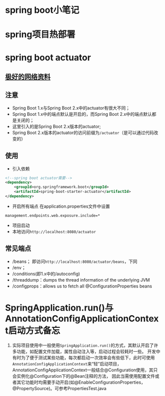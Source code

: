 # spring boot小笔记 

# spring项目热部署

# spring boot actuator
## [极好的网络资料](https://www.baeldung.com/spring-boot-actuators#boot-2x-actuator)
## 注意
* Spring Boot 1.x与Spring Boot 2.x中的actuator有很大不同；
* Spring Boot 1.x中的端点默认是开启的，而Spring Boot 2.x中的端点默认都是关闭的；
* 这里引入的是Spring Boot 2.x版本的actuator;
* Spring Boot 2.x版本的actuator的访问前缀为`/actuator`（是可以通过代码改变的）

## 使用
* 引入依赖
```xml
<!--spring boot actuator需要-->
<dependency>
    <groupId>org.springframework.boot</groupId>
    <artifactId>spring-boot-starter-actuator</artifactId>
</dependency>
```
* 开启所有端点
在application.properties文件中设置
```properties
management.endpoints.web.exposure.include=*
```
* 项目启动
* 本地访问`http://localhost:8080/actuator`

## 常见端点
* /beans； 即访问`http://localhost:8080/actuator/beans`，下同
* /env；
* /conditions(即1.x中的/autoconfig)
* /threaddump：dumps the thread information of the underlying JVM
* /configprops：allows us to fetch all @ConfigurationProperties beans

# SpringApplication.run()与AnnotationConfigApplicationContext启动方式备忘
1. 实际项目使用中一般使用`SpringApplication.run()`的方式，其默认开启了许多功能，如配置文件加载，属性自动注入等，启动过程会较耗时一些。
开发中有时为了便于测试某些功能，每次都启动一次效率会有些低下，此时可使用`AnnotationConfigApplicationContext`来“轻”启动项目，
AnnotationConfigApplicationContext一般结合@Configuration使用，其只会实例化@Configuration下的@Bean注释的方法，
因此当需使用配置文件或者其它功能时均需要手动开启(如@EnableConfigurationProperties，@PropertySource)。可参考PropertiesTest.java



